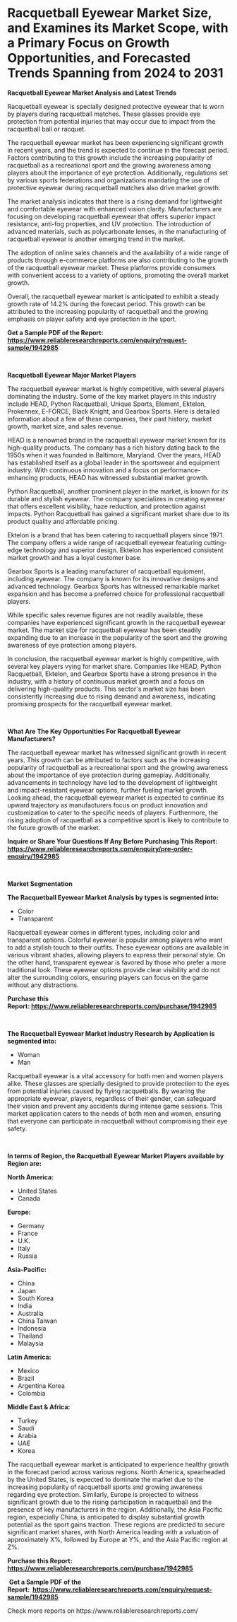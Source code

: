 <p><h1>Racquetball Eyewear Market Size, and Examines its Market Scope, with a Primary Focus on Growth Opportunities, and Forecasted Trends Spanning from 2024 to 2031</h1></p><p><strong>Racquetball Eyewear Market Analysis and Latest Trends</strong></p>
<p><p>Racquetball eyewear is specially designed protective eyewear that is worn by players during racquetball matches. These glasses provide eye protection from potential injuries that may occur due to impact from the racquetball ball or racquet.</p><p>The racquetball eyewear market has been experiencing significant growth in recent years, and the trend is expected to continue in the forecast period. Factors contributing to this growth include the increasing popularity of racquetball as a recreational sport and the growing awareness among players about the importance of eye protection. Additionally, regulations set by various sports federations and organizations mandating the use of protective eyewear during racquetball matches also drive market growth.</p><p>The market analysis indicates that there is a rising demand for lightweight and comfortable eyewear with enhanced vision clarity. Manufacturers are focusing on developing racquetball eyewear that offers superior impact resistance, anti-fog properties, and UV protection. The introduction of advanced materials, such as polycarbonate lenses, in the manufacturing of racquetball eyewear is another emerging trend in the market.</p><p>The adoption of online sales channels and the availability of a wide range of products through e-commerce platforms are also contributing to the growth of the racquetball eyewear market. These platforms provide consumers with convenient access to a variety of options, promoting the overall market growth.</p><p>Overall, the racquetball eyewear market is anticipated to exhibit a steady growth rate of 14.2% during the forecast period. This growth can be attributed to the increasing popularity of racquetball and the growing emphasis on player safety and eye protection in the sport.</p></p>
<p><strong>Get a Sample PDF of the Report:&nbsp; <a href="https://www.reliableresearchreports.com/enquiry/request-sample/1942985">https://www.reliableresearchreports.com/enquiry/request-sample/1942985</a></strong></p>
<p>&nbsp;</p>
<p><strong>Racquetball Eyewear Major Market Players</strong></p>
<p><p>The racquetball eyewear market is highly competitive, with several players dominating the industry. Some of the key market players in this industry include HEAD, Python Racquetball, Unique Sports, Element, Ektelon, Prokennex, E-FORCE, Black Knight, and Gearbox Sports. Here is detailed information about a few of these companies, their past history, market growth, market size, and sales revenue.</p><p>HEAD is a renowned brand in the racquetball eyewear market known for its high-quality products. The company has a rich history dating back to the 1950s when it was founded in Baltimore, Maryland. Over the years, HEAD has established itself as a global leader in the sportswear and equipment industry. With continuous innovation and a focus on performance-enhancing products, HEAD has witnessed substantial market growth.</p><p>Python Racquetball, another prominent player in the market, is known for its durable and stylish eyewear. The company specializes in creating eyewear that offers excellent visibility, haze reduction, and protection against impacts. Python Racquetball has gained a significant market share due to its product quality and affordable pricing.</p><p>Ektelon is a brand that has been catering to racquetball players since 1971. The company offers a wide range of racquetball eyewear featuring cutting-edge technology and superior design. Ektelon has experienced consistent market growth and has a loyal customer base.</p><p>Gearbox Sports is a leading manufacturer of racquetball equipment, including eyewear. The company is known for its innovative designs and advanced technology. Gearbox Sports has witnessed remarkable market expansion and has become a preferred choice for professional racquetball players.</p><p>While specific sales revenue figures are not readily available, these companies have experienced significant growth in the racquetball eyewear market. The market size for racquetball eyewear has been steadily expanding due to an increase in the popularity of the sport and the growing awareness of eye protection among players.</p><p>In conclusion, the racquetball eyewear market is highly competitive, with several key players vying for market share. Companies like HEAD, Python Racquetball, Ektelon, and Gearbox Sports have a strong presence in the industry, with a history of continuous market growth and a focus on delivering high-quality products. This sector's market size has been consistently increasing due to rising demand and awareness, indicating promising prospects for the racquetball eyewear market.</p></p>
<p>&nbsp;</p>
<p><strong>What Are The Key Opportunities For Racquetball Eyewear Manufacturers?</strong></p>
<p><p>The racquetball eyewear market has witnessed significant growth in recent years. This growth can be attributed to factors such as the increasing popularity of racquetball as a recreational sport and the growing awareness about the importance of eye protection during gameplay. Additionally, advancements in technology have led to the development of lightweight and impact-resistant eyewear options, further fueling market growth. Looking ahead, the racquetball eyewear market is expected to continue its upward trajectory as manufacturers focus on product innovation and customization to cater to the specific needs of players. Furthermore, the rising adoption of racquetball as a competitive sport is likely to contribute to the future growth of the market.</p></p>
<p><strong>Inquire or Share Your Questions If Any Before Purchasing This Report: <a href="https://www.reliableresearchreports.com/enquiry/pre-order-enquiry/1942985">https://www.reliableresearchreports.com/enquiry/pre-order-enquiry/1942985</a></strong></p>
<p>&nbsp;</p>
<p><strong>Market Segmentation</strong></p>
<p><strong>The Racquetball Eyewear Market Analysis by types is segmented into:</strong></p>
<p><ul><li>Color</li><li>Transparent</li></ul></p>
<p><p>Racquetball eyewear comes in different types, including color and transparent options. Colorful eyewear is popular among players who want to add a stylish touch to their outfits. These eyewear options are available in various vibrant shades, allowing players to express their personal style. On the other hand, transparent eyewear is favored by those who prefer a more traditional look. These eyewear options provide clear visibility and do not alter the surrounding colors, ensuring players can focus on the game without any distractions.</p></p>
<p><strong>Purchase this Report:&nbsp;<a href="https://www.reliableresearchreports.com/purchase/1942985">https://www.reliableresearchreports.com/purchase/1942985</a></strong></p>
<p>&nbsp;</p>
<p><strong>The Racquetball Eyewear Market Industry Research by Application is segmented into:</strong></p>
<p><ul><li>Woman</li><li>Man</li></ul></p>
<p><p>Racquetball eyewear is a vital accessory for both men and women players alike. These glasses are specially designed to provide protection to the eyes from potential injuries caused by flying racquetballs. By wearing the appropriate eyewear, players, regardless of their gender, can safeguard their vision and prevent any accidents during intense game sessions. This market application caters to the needs of both men and women, ensuring that everyone can participate in racquetball without compromising their eye safety.</p></p>
<p>&nbsp;</p>
<p><strong>In terms of Region, the Racquetball Eyewear Market Players available by Region are:</strong></p>
<p>
    <p> <strong> North America: </strong>
        <ul>
            <li>United States</li>
            <li>Canada</li>
        </ul>
        </p> 
    <p> <strong> Europe: </strong>
        <ul>
            <li>Germany</li>
            <li>France</li>
            <li>U.K.</li>
            <li>Italy</li>
            <li>Russia</li>
        </ul>
        </p> 
    <p> <strong> Asia-Pacific: </strong>
        <ul>
            <li>China</li>
            <li>Japan</li>
            <li>South Korea</li>
            <li>India</li>
            <li>Australia</li>
            <li>China Taiwan</li>
            <li>Indonesia</li>
            <li>Thailand</li>
            <li>Malaysia</li>
        </ul>
        </p> 
    <p> <strong> Latin America: </strong>
        <ul>
            <li>Mexico</li>
            <li>Brazil</li>
            <li>Argentina Korea</li>
            <li>Colombia</li>
        </ul>
        </p> 
    <p> <strong> Middle East & Africa: </strong>
        <ul>
            <li>Turkey</li>
            <li>Saudi</li>
            <li>Arabia</li>
            <li>UAE</li>
            <li>Korea</li>
        </ul>
    </p>
    </p>
<p><p>The racquetball eyewear market is anticipated to experience healthy growth in the forecast period across various regions. North America, spearheaded by the United States, is expected to dominate the market due to the increasing popularity of racquetball sports and growing awareness regarding eye protection. Similarly, Europe is projected to witness significant growth due to the rising participation in racquetball and the presence of key manufacturers in the region. Additionally, the Asia Pacific region, especially China, is anticipated to display substantial growth potential as the sport gains traction. These regions are predicted to secure significant market shares, with North America leading with a valuation of approximately X%, followed by Europe at Y%, and the Asia Pacific region at Z%.</p></p>
<p><strong>Purchase this Report: <a href="https://www.reliableresearchreports.com/purchase/1942985">https://www.reliableresearchreports.com/purchase/1942985</a></strong></p>
<p>&nbsp;<strong>Get a Sample PDF of the Report:&nbsp;&nbsp;<a href="https://www.reliableresearchreports.com/enquiry/request-sample/1942985">https://www.reliableresearchreports.com/enquiry/request-sample/1942985</a></strong></p>
<p><strong></strong></p>
<p>Check more reports on https://www.reliableresearchreports.com/</p>